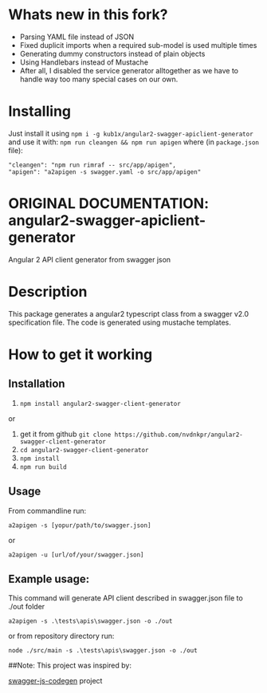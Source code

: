 # Whats new in this fork?
* Parsing YAML file instead of JSON
* Fixed duplicit imports when a required sub-model is used multiple times
* Generating dummy constructors instead of plain objects
* Using Handlebars instead of Mustache
* After all, I disabled the service generator alltogether as
  we have to handle way too many special cases on our own.

# Installing
Just install it using
`npm i -g kub1x/angular2-swagger-apiclient-generator`
and use it with:
`npm run cleangen && npm run apigen`
where (in `package.json` file):
```
"cleangen": "npm run rimraf -- src/app/apigen",
"apigen": "a2apigen -s swagger.yaml -o src/app/apigen"
```

# ORIGINAL DOCUMENTATION: angular2-swagger-apiclient-generator
Angular 2 API client generator from swagger json

# Description
This package generates a angular2 typescript class from a swagger v2.0 specification file. The code is generated using mustache templates.

# How to get it working

## Installation
1. `npm install angular2-swagger-client-generator`

or

1. get it from github `git clone https://github.com/nvdnkpr/angular2-swagger-client-generator`
1. `cd angular2-swagger-client-generator`
1. `npm install`
1. `npm run build`

## Usage

From commandline run:
```
a2apigen -s [yopur/path/to/swagger.json]
```

or
```
a2apigen -u [url/of/your/swagger.json]
```

## Example usage:

This command will generate API client described in swagger.json file to ./out folder
```
a2apigen -s .\tests\apis\swagger.json -o ./out
```

or from repository directory run:
```
node ./src/main -s .\tests\apis\swagger.json -o ./out
```

##Note:
This project was inspired by:

[swagger-js-codegen](https://github.com/wcandillon/swagger-js-codegen) project

